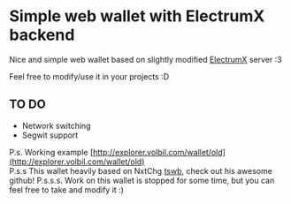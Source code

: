 #  Simple web wallet with ElectrumX backend 
Nice and simple web wallet based on slightly modified [ElectrumX](https://github.com/MicroBitcoinOrg/ElectrumX/) server :3

Feel free to modify/use it in your projects :D

## TO DO
- Network switching
- Segwit support

P.s. Working example [http://explorer.volbil.com/wallet/old](http://explorer.volbil.com/wallet/old)  
P.s.s This wallet heavily based on NxtChg [tswb](http://github.com/NxtChg/tsbw/), check out his awesome github!
P.s.s.s. Work on this wallet is stopped for some time, but you can feel free to take and modify it :)
